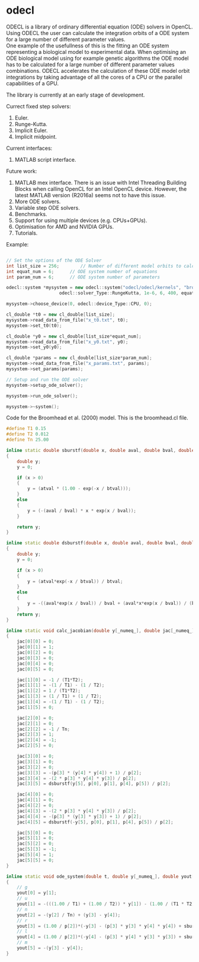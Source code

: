 # odecl

ODECL is a library of ordinary differential equation (ODE) solvers in OpenCL. 
Using ODECL the user can calculate the integration orbits of a ODE system for a large number of different parameter values.  
One example of the usefullness of this is the fitting an ODE system representing a biological model to experimental data. 
When optimising an ODE biological model using for example genetic algorithms the ODE model has to be calculated for a large number of different parameter values combinations.
ODECL accelerates the calculation of these ODE model orbit integrations by taking advantage of all the cores of a CPU or the parallel capabilities of a GPU. 

The library is currently at an early stage of development.

Currect fixed step solvers:

1. Euler.
2. Runge-Kutta.
3. Implicit Euler.
4. Implicit midpoint.

Current interfaces:

1. MATLAB script interface.

Future work:

1. MATLAB mex interface. There is an issue with Intel Threading Building Blocks when calling OpenCL for an Intel OpenCL device. However, the latest MATLAB version (R2016a) seems not to have this issue.
2. More ODE solvers.
3. Variable step ODE solvers.
4. Benchmarks.
5. Support for using multiple devices (e.g. CPUs+GPUs).
6. Optimisation for AMD and NVIDIA GPUs.
7. Tutorials.

Example:

```C++

// Set the options of the ODE Solver
int list_size = 256;		// Number of different model orbits to calculate
int equat_num = 6;		// ODE system number of equations
int param_num = 6;		// ODE system number of parameters

odecl::system *mysystem = new odecl::system("odecl/odecl/kernels", "broomhead.cl", 
                    odecl::solver_Type::RungeKutta, 1e-6, 6, 400, equat_num, param_num, list_size);

mysystem->choose_device(0, odecl::device_Type::CPU, 0);

cl_double *t0 = new cl_double[list_size];
mysystem->read_data_from_file("x_t0.txt", t0);
mysystem->set_t0(t0);

cl_double *y0 = new cl_double[list_size*equat_num];
mysystem->read_data_from_file("x_y0.txt", y0);
mysystem->set_y0(y0);

cl_double *params = new cl_double[list_size*param_num];
mysystem->read_data_from_file("x_params.txt", params);
mysystem->set_params(params);

// Setup and run the ODE solver
mysystem->setup_ode_solver();

mysystem->run_ode_solver();

mysystem->~system();

```

Code for the Broomhead et al. (2000) model. This is the broomhead.cl file.

```C++
#define T1 0.15
#define T2 0.012
#define Tn 25.00

inline static double sburstf(double x, double aval, double bval, double atval, double btval)
{
	double y;
	y = 0;

	if (x > 0)
	{
		y = (atval * (1.00 - exp(-x / btval)));
    }
	else
	{
		y = (-(aval / bval) * x * exp(x / bval));
	}

	return y;
}

inline static double dsburstf(double x, double aval, double bval, double atval, double btval)
{
	double y;
	y = 0;

	if (x > 0)
	{
		y = (atval*exp(-x / btval)) / btval;
	}
	else
	{
		y = -((aval*exp(x / bval)) / bval + (aval*x*exp(x / bval)) / (bval*bval));
	}
	return y;
}

inline static void calc_jacobian(double y[_numeq_], double jac[_numeq_][_numeq_], double p[_numpar_])
{
	jac[0][0] = 0;
	jac[0][1] = 1;
	jac[0][2] = 0;
	jac[0][3] = 0;
	jac[0][4] = 0;
	jac[0][5] = 0;

	jac[1][0] = -1 / (T1*T2);
	jac[1][1] = -(1 / T1) - (1 / T2);
	jac[1][2] = 1 / (T1*T2);
	jac[1][3] = (1 / T1) + (1 / T2);
	jac[1][4] = -(1 / T1) - (1 / T2);
	jac[1][5] = 0;

	jac[2][0] = 0;
	jac[2][1] = 0;
	jac[2][2] = -1 / Tn;
	jac[2][3] = 1;
	jac[2][4] = -1;
	jac[2][5] = 0;

	jac[3][0] = 0;
	jac[3][1] = 0;
	jac[3][2] = 0;
	jac[3][3] = -(p[3] * (y[4] * y[4]) + 1) / p[2];
	jac[3][4] = -(2 * p[3] * y[4] * y[3]) / p[2];
	jac[3][5] = dsburstf(y[5], p[0], p[1], p[4], p[5]) / p[2];

	jac[4][0] = 0;
	jac[4][1] = 0;
	jac[4][2] = 0;
	jac[4][3] = -(2 * p[3] * y[4] * y[3]) / p[2];
	jac[4][4] = -(p[3] * (y[3] * y[3]) + 1) / p[2];
	jac[4][5] = dsburstf(-y[5], p[0], p[1], p[4], p[5]) / p[2];

	jac[5][0] = 0;
	jac[5][1] = 0;
	jac[5][2] = 0;
	jac[5][3] = -1;
	jac[5][4] = 1;
	jac[5][5] = 0;
}

inline static void ode_system(double t, double y[_numeq_], double yout[_numeq_], double p[_numpar_])
{
	// g
	yout[0] = y[1];
	// u
	yout[1] = -(((1.00 / T1) + (1.00 / T2)) * y[1]) - (1.00 / (T1 * T2) * y[0]) + (1.00 / (T1 * T2) * y[2]) + ((1.00 / T1) + (1.00 / T2)) * (y[3] - y[4]);
	// n
	yout[2] = -(y[2] / Tn) + (y[3] - y[4]);
	// r
	yout[3] = (1.00 / p[2])*(-y[3] - (p[3] * y[3] * y[4] * y[4]) + sburstf(y[5], p[0], p[1], p[4], p[5]));
	// l
	yout[4] = (1.00 / p[2])*(-y[4] - (p[3] * y[4] * y[3] * y[3]) + sburstf(-y[5], p[0], p[1], p[4], p[5]));
	// m
	yout[5] = -(y[3] - y[4]);
}
```

